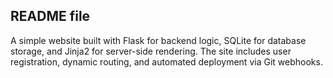 ## README file

A simple website built with Flask for backend logic, SQLite for database storage, and Jinja2 for server-side rendering. The site includes user registration, dynamic routing, and automated deployment via Git webhooks. 
